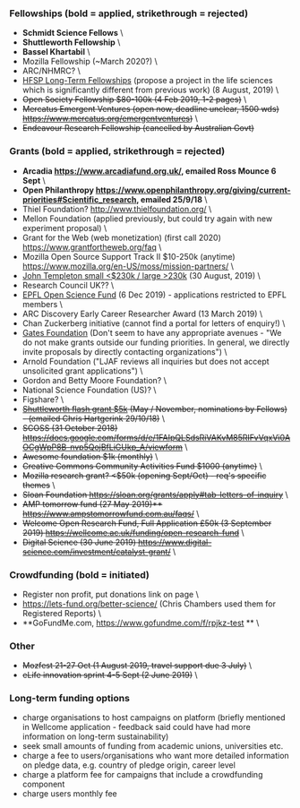 ### Fellowships (bold = applied, strikethrough = rejected)
* **Schmidt Science Fellows** \
* **Shuttleworth Fellowship** \
* **Bassel Khartabil** \
* Mozilla Fellowship (~March 2020?) \
* ARC/NHMRC? \
* [HFSP Long-Term Fellowships](http://www.hfsp.org/funding/postdoctoral-fellowships) (propose a project in the life sciences which is significantly different from previous work)  (8 August, 2019) \
* ~~Open Society Fellowship $80-100k (4 Feb 2019, 1-2 pages)~~ \
* ~~Mercatus Emergent Ventures (open now, deadline unclear, 1500 wds) https://www.mercatus.org/emergentventures)~~ \
* ~~Endeavour Research Fellowship (cancelled by Australian Govt)~~

### Grants (bold = applied, strikethrough = rejected)
* **Arcadia https://www.arcadiafund.org.uk/, emailed Ross Mounce 6 Sept** \
* **Open Philanthropy https://www.openphilanthropy.org/giving/current-priorities#Scientific_research, emailed 25/9/18** \
* Thiel Foundation? http://www.thielfoundation.org/ \
* Mellon Foundation (applied previously, but could try again with new experiment proposal) \
* Grant for the Web (web monetization) (first call 2020) https://www.grantfortheweb.org/faq \
* Mozilla Open Source Support Track II $10-250k (anytime) https://www.mozilla.org/en-US/moss/mission-partners/ \
* [John Templeton small <$230k / large >230k](https://templeton.org/grants/grant-calendar) (30 August, 2019)  \
* Research Council UK?? \
* [EPFL Open Science Fund](https://www.epfl.ch/research/open-science/in-practice/open-science-fund/) (6 Dec 2019) - applications restricted to EPFL members \
* ARC Discovery Early Career Researcher Award (13 March 2019) \
* Chan Zuckerberg initiative (cannot find a portal for letters of enquiry!) \
* [Gates Foundation](https://www.gatesfoundation.org/How-We-Work/General-Information/Grantseeker-FAQ) (Don't seem to have any appropriate avenues - "We do not make grants outside our funding priorities. In general, we directly invite proposals by directly contacting organizations") \
* Arnold Foundation ("LJAF reviews all inquiries but does not accept unsolicited grant applications") \
* Gordon and Betty Moore Foundation? \
* National Science Foundation (US)? \
* Figshare? \
* ~~[Shuttleworth flash grant $5k](https://www.shuttleworthfoundation.org/fellows/flash-grants/) (May / November, nominations by Fellows) - (emailed Chris Hartgerink 29/10/18)~~ \
* ~~SCOSS (31 October 2018) https://docs.google.com/forms/d/e/1FAIpQLSdsRiVAKvM85RIFvVqxVi0AOCgWpP8B-nvp5QojBfLiGUkp_A/viewform~~ \
* ~~Awesome foundation $1k (monthly)~~ \
* ~~Creative Commons Community Activities Fund $1000 (anytime)~~ \
* ~~Mozilla research grant? <$50k (opening Sept/Oct) - req's specific themes~~ \
* ~~Sloan Foundation https://sloan.org/grants/apply#tab-letters-of-inquiry~~ \
* ~~AMP tomorrow fund (27 May 2019)** https://www.ampstomorrowfund.com.au/faqs/~~ \
* ~~Welcome Open Research Fund, Full Application £50k (3 September 2019) https://wellcome.ac.uk/funding/open-research-fund~~ \
* ~~Digital Science (30 June 2019) https://www.digital-science.com/investment/catalyst-grant/~~ \

### Crowdfunding (bold = initiated)
* Register non profit, put donations link on page \
* https://lets-fund.org/better-science/ (Chris Chambers used them for Registered Reports) \
* **GoFundMe.com, https://www.gofundme.com/f/rpjkz-test ** \

### Other
* ~~Mozfest 21-27 Oct (1 August 2019, travel support due 3 July)~~ \
* ~~eLife innovation sprint 4-5 Sept (2 June 2019)~~ \

### Long-term funding options
* charge organisations to host campaigns on platform (briefly mentioned in Wellcome application - feedback said could have had more information on long-term sustainability)
* seek small amounts of funding from academic unions, universities etc.
* charge a fee to users/organisations who want more detailed information on pledge data, e.g. country of pledge origin, career level
* charge a platform fee for campaigns that include a crowdfunding component
* charge users monthly fee
